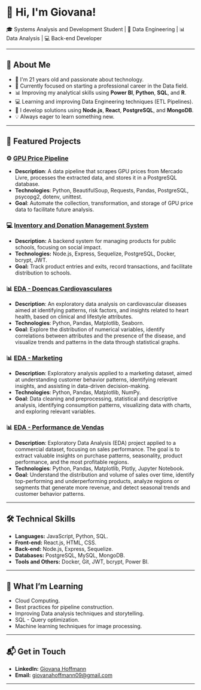 # 👋 Hi, I'm Giovana!

🎓 Systems Analysis and Development Student | 🚀 Data Engineering | 📊 Data Analysis | 💻 Back-end Developer 

---

## 🌟 About Me
- 🎂 I'm 21 years old and passionate about technology.
- 🎯 Currently focused on starting a professional career in the Data field.
- 📊 Improving my analytical skills using **Power BI**, **Python**, **SQL**, and **R**.
- 💻 Learning and improving Data Engineering techniques (ETL Pipelines).
- 🚀 I develop solutions using **Node.js**, **React**, **PostgreSQL**, and **MongoDB**.
- 💡 Always eager to learn something new.

---

## 🚧 Featured Projects
### ⚙️ [GPU Price Pipeline](https://github.com/GiovanaHoffmann/mercadolivre-gpu-scraper.git)  
- **Description**: A data pipeline that scrapes GPU prices from Mercado Livre, processes the extracted data, and stores it in a PostgreSQL database.  
- **Technologies**: Python, BeautifulSoup, Requests, Pandas, PostgreSQL, psycopg2, dotenv, unittest.  
- **Goal**: Automate the collection, transformation, and storage of GPU price data to facilitate future analysis.

  
### 💻 [Inventory and Donation Management System](https://github.com/GiovanaHoffmann/backend-controle-de-estoque.git)
- **Description:** A backend system for managing products for public schools, focusing on social impact.
- **Technologies:** Node.js, Express, Sequelize, PostgreSQL, Docker, bcrypt, JWT.
- **Goal:** Track product entries and exits, record transactions, and facilitate distribution to schools.


### 📊 [EDA - Doenças Cardiovasculares](https://github.com/GiovanaHoffmann/heart_disease_EDA.git)
- **Description**: An exploratory data analysis on cardiovascular diseases aimed at identifying patterns, risk factors, and insights related to heart health, based on clinical and lifestyle attributes.  
- **Technologies**: Python, Pandas, Matplotlib, Seaborn.  
- **Goal**: Explore the distribution of numerical variables, identify correlations between attributes and the presence of the disease, and visualize trends and patterns in the data through statistical graphs.


### 📊 [EDA - Marketing](https://github.com/GiovanaHoffmann/marketing-EDA.git) 
- **Description**: Exploratory analysis applied to a marketing dataset, aimed at understanding customer behavior patterns, identifying relevant insights, and assisting in data-driven decision-making.  
- **Technologies**: Python, Pandas, Matplotlib, NumPy.  
- **Goal**: Data cleaning and preprocessing, statistical and descriptive analysis, identifying consumption patterns, visualizing data with charts, and exploring relevant variables.


### 📊 [EDA - Performance de Vendas](https://github.com/GiovanaHoffmann/AnaliseComercial-EDA.git)
- **Description**: Exploratory Data Analysis (EDA) project applied to a commercial dataset, focusing on sales performance. The goal is to extract valuable insights on purchase patterns, seasonality, product performance, and the most profitable regions.  
- **Technologies**: Python, Pandas, Matplotlib, Plotly, Jupyter Notebook.  
- **Goal**: Understand the distribution and volume of sales over time, identify top-performing and underperforming products, analyze regions or segments that generate more revenue, and detect seasonal trends and customer behavior patterns.

---

## 🛠️ Technical Skills
- **Languages:** JavaScript, Python, SQL.
- **Front-end:** React.js, HTML, CSS.
- **Back-end:** Node.js, Express, Sequelize.
- **Databases:** PostgreSQL, MySQL, MongoDB.
- **Tools and Others:** Docker, Git, JWT, bcrypt, Power BI.

---

## 🌱 What I’m Learning
- Cloud Computing. 
- Best practices for pipeline construction.
- Improving Data analysis techniques and storytelling.
- SQL - Query optimization.
- Machine learning techniques for image processing.

---

## 📬 Get in Touch
- **LinkedIn:** [Giovana Hoffmann](https://www.linkedin.com/in/giovana-hoffmann-a53987255)
- **Email:** giovanahoffmann09@gmail.com

---
